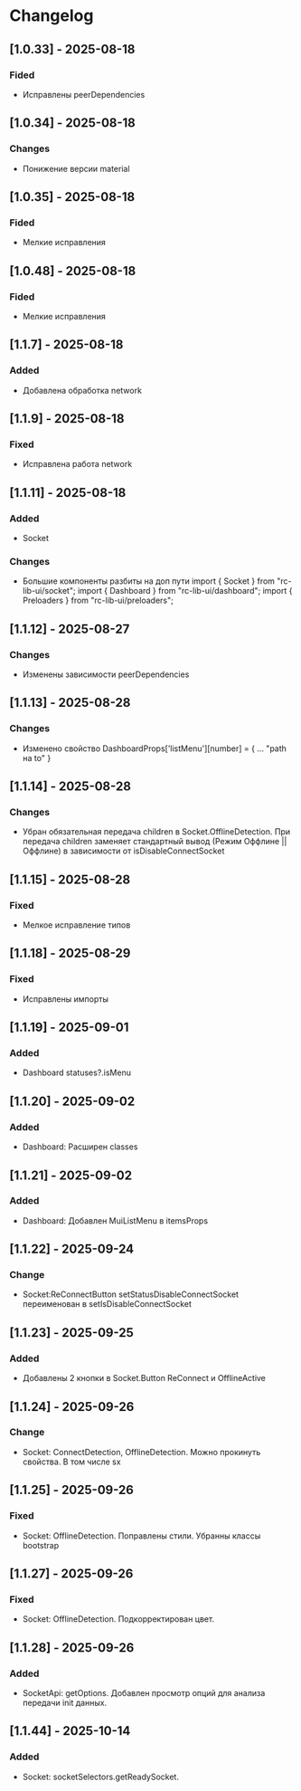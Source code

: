 # Changelog

## [1.0.33] - 2025-08-18
### Fided
- Исправлены peerDependencies

## [1.0.34] - 2025-08-18
### Changes
- Понижение версии material

## [1.0.35] - 2025-08-18
### Fided
- Мелкие исправления

## [1.0.48] - 2025-08-18
### Fided
- Мелкие исправления 

## [1.1.7] - 2025-08-18
### Added
- Добавлена обработка network

## [1.1.9] - 2025-08-18
### Fixed
- Исправлена работа network

## [1.1.11] - 2025-08-18
### Added
- Socket 
### Changes
- Большие компоненты разбиты на доп пути
  import { Socket } from "rc-lib-ui/socket";
  import { Dashboard } from "rc-lib-ui/dashboard";
  import { Preloaders } from "rc-lib-ui/preloaders";


## [1.1.12] - 2025-08-27
### Changes
- Изменены зависимости peerDependencies

## [1.1.13] - 2025-08-28
### Changes
- Изменено свойство DashboardProps['listMenu'][number] = { ... "path на to" }

## [1.1.14] - 2025-08-28
### Changes
- Убран обязательная передача children в Socket.OfflineDetection. При передача children заменяет стандартный вывод (Режим Оффлине || Оффлине) в зависимости от isDisableConnectSocket

## [1.1.15] - 2025-08-28
### Fixed
- Мелкое исправление типов

## [1.1.18] - 2025-08-29
### Fixed
- Исправлены импорты

## [1.1.19] - 2025-09-01
### Added
- Dashboard statuses?.isMenu

## [1.1.20] - 2025-09-02
### Added
- Dashboard: Расширен classes

## [1.1.21] - 2025-09-02
### Added
- Dashboard: Добавлен MuiListMenu в itemsProps

## [1.1.22] - 2025-09-24
### Change
- Socket:ReConnectButton  setStatusDisableConnectSocket переименован в setIsDisableConnectSocket

## [1.1.23] - 2025-09-25
### Added 
- Добавлены 2 кнопки в Socket.Button   ReConnect и OfflineActive 

## [1.1.24] - 2025-09-26
### Change 
- Socket: ConnectDetection, OfflineDetection. Можно прокинуть свойства. В том числе sx
## [1.1.25] - 2025-09-26
### Fixed 
- Socket: OfflineDetection. Поправлены стили. Убранны классы bootstrap
## [1.1.27] - 2025-09-26
### Fixed 
- Socket: OfflineDetection. Подкорректирован цвет.
## [1.1.28] - 2025-09-26
### Added
- SocketApi: getOptions. Добавлен просмотр опций для анализа передачи init данных.
## [1.1.44] - 2025-10-14
### Added
- Socket: socketSelectors.getReadySocket.
